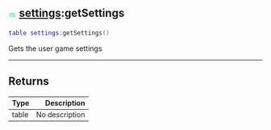 ## ![client](../../.gitbook/assets/client.png) [settings](./readme/settings.md):getSettings

```lua
table settings:getSettings()
```

Gets the user game settings

------
## Returns

| Type   | Description |
| ------ | ----------: |
| table | No description |

